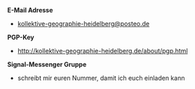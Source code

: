 **E-Mail Adresse**

- kollektive-geographie-heidelberg@posteo.de

**PGP-Key**

- http://kollektive-geographie-heidelberg.de/about/pgp.html

**Signal-Messenger Gruppe**

- schreibt mir euren Nummer, damit ich euch einladen kann
